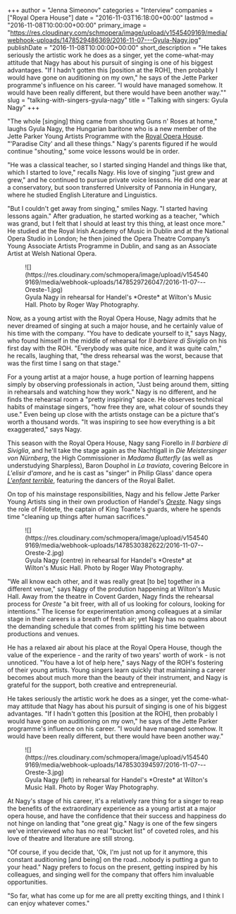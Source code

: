 +++
author = "Jenna Simeonov"
categories = "Interview"
companies = ["Royal Opera House"]
date = "2016-11-03T16:18:00+00:00"
lastmod = "2016-11-08T10:00:00+00:00"
primary_image = "https://res.cloudinary.com/schmopera/image/upload/v1545409169/media/webhook-uploads/1478529486369/2016-11-07---Gyula-Nagy.jpg"
publishDate = "2016-11-08T10:00:00+00:00"
short_description = "He takes seriously the artistic work he does as a singer, yet the come-what-may attitude that Nagy has about his pursuit of singing is one of his biggest advantages. &quot;If I hadn&#039;t gotten this [position at the ROH], then probably I would have gone on auditioning on my own,&quot; he says of the Jette Parker programme&#039;s influence on his career. &quot;I would have managed somehow. It would have been really different, but there would have been another way.&quot;"
slug = "talking-with-singers-gyula-nagy"
title = "Talking with singers: Gyula Nagy"
+++

"The whole [singing] thing came from shouting Guns n' Roses at home," laughs Gyula Nagy, the Hungarian baritone who is a new member of the Jette Parker Young Artists Programme with the [Royal Opera House](/scene/companies/royal-opera-house/). "'Paradise City' and all these things." Nagy's parents figured if he would continue "shouting," some voice lessons would be in order. 

"He was a classical teacher, so I started singing Handel and things like that, which I started to love," recalls Nagy. His love of singing "just grew and grew," and he continued to pursue private voice lessons. He did one year at a conservatory, but soon transferred University of Pannonia in Hungary, where he studied English Literature and Linguistics.

"But I couldn't get away from singing," smiles Nagy. "I started having lessons again." After graduation, he started working as a teacher, "which was grand, but I felt that I should at least try this thing, at least once more." He studied at the Royal Irish Academy of Music in Dublin and at the National Opera Studio in London; he then joined the Opera Theatre Company’s Young Associate Artists Programme in Dublin, and sang as an Associate Artist at Welsh National Opera.

<figure data-type="image">
![](https://res.cloudinary.com/schmopera/image/upload/v1545409169/media/webhook-uploads/1478529726047/2016-11-07---Oreste-1.jpg)
<figcaption>Gyula Nagy in rehearsal for Handel's *Oreste* at Wilton's Music Hall. Photo by Roger Way Photography.</figcaption>
</figure>

Now, as a young artist with the Royal Opera House, Nagy admits that he never dreamed of singing at such a major house, and he certainly value of his time with the company. "You have to dedicate yourself to it," says Nagy, who found himself in the middle of rehearsal for *Il barbiere di Siviglia* on his first day with the ROH. "Everybody was quite nice, and it was quite calm," he recalls, laughing that, "the dress rehearsal was the worst, because that was the first time I sang on that stage."

For a young artist at a major house, a huge portion of learning happens simply by observing professionals in action, "Just being around them, sitting in rehearsals and watching how they work." Nagy is no different, and he finds the rehearsal room a "pretty inspiring" space. He observes technical habits of mainstage singers, "how free they are, what colour of sounds they use." Even being up close with the artists onstage can be a picture that's worth a thousand words. "It was inspiring to see how everything is a bit exaggerated," says Nagy.

This season with the Royal Opera House, Nagy sang Fiorello in *Il barbiere di Siviglia*, and he'll take the stage again as the Nachtigall in *Die Meistersinger von Nürnberg*, the High Commissioner in *Madama Butterfly* (as well as understudying Sharpless), Baron Douphol in *La traviata*, covering Belcore in *L'elisir d'amore*, and he is cast as "singer" in Philip Glass' dance opera [*L'enfant terrible*](http://www.roh.org.uk/productions/les-enfants-terribles-by-javier-de-frutos), featuring the dancers of the Royal Ballet.

On top of his mainstage responsibilities, Nagy and his fellow Jette Parker Young Artists sing in their own production of Handel's [*Oreste*](http://www.roh.org.uk/productions/oreste-by-richard-gerard-jones). Nagy sings the role of Filotete, the captain of King Toante's guards, where he spends time "cleaning up things after human sacrifices."

<figure data-type="image">
![](https://res.cloudinary.com/schmopera/image/upload/v1545409169/media/webhook-uploads/1478530382622/2016-11-07--Oreste-2.jpg)
<figcaption>Gyula Nagy (centre) in rehearsal for Handel's *Oreste* at Wilton's Music Hall. Photo by Roger Way Photography.</figcaption>
</figure>

"We all know each other, and it was really great [to be] together in a different venue," says Nagy of the prodution happening at Wilton's Music Hall. Away from the theatre in Covent Garden, Nagy finds the rehearsal process for *Oreste* "a bit freer, with all of us looking for colours, looking for intentions." The license for experimentation among colleagues at a similar stage in their careers is a breath of fresh air; yet Nagy has no qualms about the demanding schedule that comes from splitting his time between productions and venues.

He has a relaxed air about his place at the Royal Opera House, though the value of the experience - and the rarity of two years' worth of work - is not unnoticed. "You have a lot of help here," says Nagy of the ROH's fostering of their young artists. Young singers learn quickly that maintaining a career becomes about much more than the beauty of their instrument, and Nagy is grateful for the support, both creative and entrepreneurial.

He takes seriously the artistic work he does as a singer, yet the come-what-may attitude that Nagy has about his pursuit of singing is one of his biggest advantages. "If I hadn't gotten this [position at the ROH], then probably I would have gone on auditioning on my own," he says of the Jette Parker programme's influence on his career. "I would have managed somehow. It would have been really different, but there would have been another way."

<figure data-type="image">
![](https://res.cloudinary.com/schmopera/image/upload/v1545409169/media/webhook-uploads/1478530394597/2016-11-07---Oreste-3.jpg)
<figcaption>Gyula Nagy (left) in rehearsal for Handel's *Oreste* at Wilton's Music Hall. Photo by Roger Way Photography.</figcaption>
</figure>

At Nagy's stage of his career, it's a relatively rare thing for a singer to reap the benefits of the extraordinary experience as a young artist at a major opera house, and have the confidence that their success and happiness do not hinge on landing that "one great gig." Nagy is one of the few singers we've interviewed who has no real "bucket list" of coveted roles, and his love of theatre and literature are still strong. 

"Of course, if you decide that, 'Ok, I'm just not up for it anymore, this constant auditioning [and being] on the road...nobody is putting a gun to your head." Nagy prefers to focus on the present, getting inspired by his colleagues, and singing well for the company that offers him invaluable opportunities.

"So far, what has come up for me are all pretty exciting things, and I think I can enjoy whatever comes."
